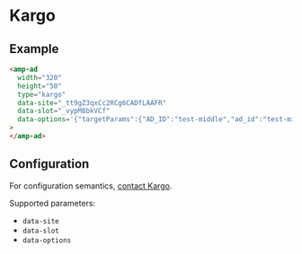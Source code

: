 <!---
Copyright 2016 The AMP HTML Authors. All Rights Reserved.

Licensed under the Apache License, Version 2.0 (the "License");
you may not use this file except in compliance with the License.
You may obtain a copy of the License at

      http://www.apache.org/licenses/LICENSE-2.0

Unless required by applicable law or agreed to in writing, software
distributed under the License is distributed on an "AS-IS" BASIS,
WITHOUT WARRANTIES OR CONDITIONS OF ANY KIND, either express or implied.
See the License for the specific language governing permissions and
limitations under the License.
-->

# Kargo

## Example

```html
<amp-ad
  width="320"
  height="50"
  type="kargo"
  data-site="_tt9gZ3qxCc2RCg6CADfLAAFR"
  data-slot="_vypM8bkVCf"
  data-options='{"targetParams":{"AD_ID":"test-middle","ad_id":"test-middle"}}'
>
</amp-ad>
```

## Configuration

For configuration semantics, [contact Kargo](http://www.kargo.com/contact/).

Supported parameters:

- `data-site`
- `data-slot`
- `data-options`
